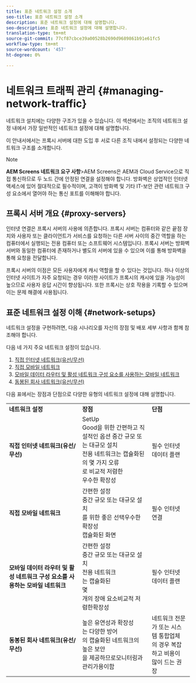```yaml
---
title: 표준 네트워크 설정 소개
seo-title: 표준 네트워크 설정 소개
description: 표준 네트워크 설정에 대해 설명합니다.
seo-description: 표준 네트워크 설정에 대해 설명합니다.
translation-type: tm+mt
source-git-commit: 77cf87cbce39a00528b2690d9689861b91e61fc5
workflow-type: tm+mt
source-wordcount: '457'
ht-degree: 0%

---
```



# 네트워크 트래픽 관리 {#managing-network-traffic}

네트워크 설치에는 다양한 구조가 있을 수 있습니다. 이 섹션에서는 조직의 네트워크 설정 내에서 가장 일반적인 네트워크 설정에 대해 설명합니다.

이 안내서에서는 프록시 서버에 대한 도입 후 서로 다른 조직 내에서 설정되는 다양한 네트워크 구조를 소개합니다.

>[!NOTE]
>**AEM Screens 네트워크 요구 사항&#x200B;**>AEM Screens은 AEM과 Cloud Service으로 직접 통신하므로 두 노드 간에 안정된 연결을 설정해야 합니다. 방화벽은 상업적인 인터넷 액세스에 있어 절대적으로 필수적이며, 고객이 방화벽 및 기타 IT-보안 관련 네트워크 구성 요소에서 열어야 하는 통신 포트를 이해해야 합니다.

## 프록시 서버 개요 {#proxy-servers}

인터넷 연결은 프록시 서버의 사용에 의존합니다. 프록시 서버는 컴퓨터와 같은 끝점 장치와 사용자 또는 클라이언트가 서비스를 요청하는 다른 서버 사이의 중간 역할을 하는 컴퓨터에서 실행되는 전용 컴퓨터 또는 소프트웨어 시스템입니다. 프록시 서버는 방화벽 서버와 동일한 컴퓨터에 존재하거나 별도의 서버에 있을 수 있으며 이를 통해 방화벽을 통해 요청을 전달합니다.

프록시 서버의 이점은 모든 사용자에게 캐시 역할을 할 수 있다는 것입니다. 하나 이상의 인터넷 사이트가 자주 요청되는 경우 이러한 사이트가 프록시의 캐시에 있을 가능성이 높으므로 사용자 응답 시간이 향상됩니다. 또한 프록시는 상호 작용을 기록할 수 있으며 이는 문제 해결에 사용됩니다.

## 표준 네트워크 설정 이해 {#network-setups}

네트워크 설정을 구현하려면, 다음 시나리오를 자신의 장점 및 배포 세부 사항과 함께 참조해야 합니다.

다음 네 가지 주요 네트워크 설정이 있습니다.

1. [직접 인터넷 네트워크(유선/무선)](/help/using/direct-internet-network.md)
1. [직접 모바일 네트워크](/help/using/mobile-network.md)
1. [모바일 데이터 라우터 및 활성 네트워크 구성 요소를 사용하는 모바일 네트워크](/help/using/mobile-network-router.md)
1. [동봉된 회사 네트워크(유선/무선)](/help/using/enclosed-corporate-network.md)

다음 표에서는 장점과 단점으로 다양한 유형의 네트워크 설정에 대해 설명합니다.

<table>
 <tbody>
  <tr>
   <td><strong>네트워크 설정</strong></td>
   <td><strong>장점</strong></td>
   <td><strong>단점</strong></td>
  </tr>
  <tr>
   <td><strong>직접 인터넷 네트워크(유선/무선)</strong></td>
   <td>SetUp<br>Good을 위한 간편하고 직설적인 옵션 중간 규모 또는 대규모 설치<br>전용 네트워크는 캡슐화된<br>의 몇 가지 오류<br>로 비교적 저렴한<br>우수한 확장성</td>
   <td>필수 인터넷 데이터 플랜 </td>
  </tr>
    <tr>
   <td><strong>직접 모바일 네트워크</strong></td>
   <td>간편한 설정<br>중간 규모 또는 대규모 설치<br>를 위한 좋은 선택우수한 확장성<br>캡슐화된 화면
</td>
   <td>필수 인터넷 연결</td>
  </tr>
    <tr>
<tr>
   <td><strong>모바일 데이터 라우터 및 활성 네트워크 구성 요소를 사용하는 모바일 네트워크</strong></td>
   <td>간편한 설정<br>중간 규모 또는 대규모 설치<br>전용 네트워크<br>는 캡슐화된<br>몇<br>개의 장애 요소비교적 저렴한확장성</br></td>
   <td>필수 인터넷 데이터 플랜</td>
  </tr>
    <tr>

<td><strong>동봉된 회사 네트워크(유선/무선)</strong></td>
   <td>높은 유연성과 확장성<br>는 다양한 방어<br>의 캡슐화된 네트워크의<br>높은 보안<br>을 제공하므로모니터링과 관리가용이함</td>
   <td>네트워크 전문가 또는 시스템 통합업체<br>의 경우 복잡하고 비용이 많이 드는 권장</td>
  </tr>
  </tr>
 </tbody>
</table>



